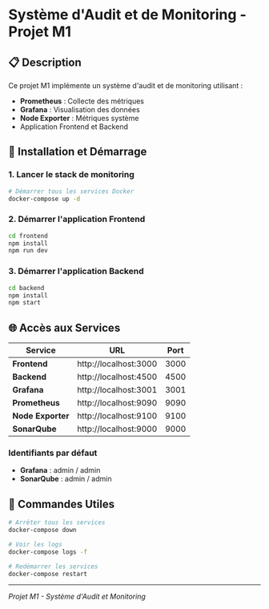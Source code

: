 # Système d'Audit et de Monitoring - Projet M1

## 📋 Description

Ce projet M1 implémente un système d'audit et de monitoring utilisant :
- **Prometheus** : Collecte des métriques
- **Grafana** : Visualisation des données
- **Node Exporter** : Métriques système
- Application Frontend et Backend

## 🚀 Installation et Démarrage

### 1. Lancer le stack de monitoring

```bash
# Démarrer tous les services Docker
docker-compose up -d
```

### 2. Démarrer l'application Frontend

```bash
cd frontend
npm install
npm run dev
```

### 3. Démarrer l'application Backend

```bash
cd backend
npm install
npm start
```

## 🌐 Accès aux Services

| Service | URL | Port |
|---------|-----|------|
| **Frontend** | http://localhost:3000 | 3000 |
| **Backend** | http://localhost:4500 | 4500 |
| **Grafana** | http://localhost:3001 | 3001 |
| **Prometheus** | http://localhost:9090 | 9090 |
| **Node Exporter** | http://localhost:9100 | 9100 |
| **SonarQube** | http://localhost:9000 | 9000 |

### Identifiants par défaut
- **Grafana** : admin / admin
- **SonarQube** : admin / admin

## 🔧 Commandes Utiles

```bash
# Arrêter tous les services
docker-compose down

# Voir les logs
docker-compose logs -f

# Redémarrer les services
docker-compose restart
```

---

*Projet M1 - Système d'Audit et Monitoring*